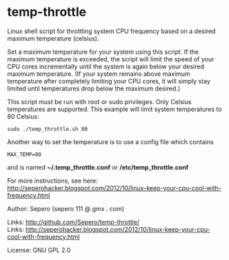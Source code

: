 temp-throttle
=============

Linux shell script for throttling system CPU frequency based on a desired maximum temperature (celsius).

Set a maximum temperature for your system using this script. If the maximum temperature is exceeded, the script will limit the speed of your CPU cores incrementally until the system is again below your desired maximum temperature. (If your system remains above maximum temperature after completely limiting your CPU cores, it will simply stay limited until temperatures drop below the maximum desired.)


This script must be run with root or sudo privileges. Only Celsius temperatures are supported. This example will limit system temperatures to 80 Celsius:

```
sudo ./temp_throttle.sh 80
```

Another way to set the temperature is to use a config file which contains
```
MAX_TEMP=80
```
and is named **~/.temp_throttle.conf** or **/etc/temp_throttle.conf**


For more instructions, see here:  
http://seperohacker.blogspot.com/2012/10/linux-keep-your-cpu-cool-with-frequency.html


Author: Sepero (sepero 111 @ gmx . com)

Links: http://github.com/Sepero/temp-throttle/  
Links: http://seperohacker.blogspot.com/2012/10/linux-keep-your-cpu-cool-with-frequency.html  

License: GNU GPL 2.0
